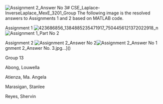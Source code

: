 ![Assignment 2_Answer No  3](https://github.com/stnll/CSE_Laplace-InverseLaplace_MexE_3201_Group_13_2024/assets/157665975/c6e721a0-1a6c-4f27-8445-14e0f8c8ab0b)# CSE_Laplace-InverseLaplace_MexE_3201_Group
The following image is the resolved answers to Assignments 1 and 2 based on MATLAB code.

Assignment 1
![423686856_1384885235471917_7504456121372022918_n](https://github.com/stnll/CSE_Laplace-InverseLaplace_MexE_3201_Group_13_2024/assets/157665975/81165958-e167-4e5a-86f5-8f8141aaa941)
![Assignment 1_Part No  2](https://github.com/stnll/CSE_Laplace-InverseLaplace_MexE_3201_Group_13_2024/assets/157665975/5a42c32d-f395-407e-9ec3-b6b66c343f78)

Assignment 2
![Assignment 2_Answer No  2](https://github.com/stnll/CSE_Laplace-InverseLaplace_MexE_3201_Group_13_2024/assets/157665975/c90e4e78-5998-46bb-b32f-9a03d45d6cf4)![Assignment 2_Answer No  1 ](https://github.com/stnll/CSE_Laplace-InverseLaplace_MexE_3201_Group_13_2024/assets/157665975/78e779c5-b6c5-4203-a253-96a91a494b15)gnment 2_Answer No. 3.jpg…]()


Group 13

Abong, Louwella

Atienza, Ma. Angela

Marasigan, Stanlee 

Reyes, Shervin 
